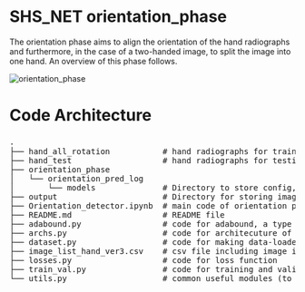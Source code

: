 # SHS_NET orientation_phase
The orientation phase aims to align the orientation of the hand radiographs and furthermore, in the case of a two-handed image, to split the image into one hand. An overview of this phase follows.

![orientation_phase](https://user-images.githubusercontent.com/80377824/171557850-b7715e42-8447-40d1-9fbf-9a5b77837cdf.png)

# Code Architecture
<pre>
.　　
├── hand_all_rotation           # hand radiographs for training. This repository contains dummy images obtained from {RSNA-Pediatric-Bone-Age-Challenge-2017}  
├── hand_test                   # hand radiographs for testing (align the orientation and/or split)                    
├── orientation_phase       
│   └── orientation_pred_log               
│       └── models              # Directory to store config, log and weight parameter files  
├── output                      # Directory for storing images output from the model  
├── Orientation_detector.ipynb  # main code of orientation phase  
├── README.md                   # README file  
├── adabound.py                 # code for adabound, a type of optimizer  
├── archs.py                    # code for architecuture of EfficientNet b0  
├── dataset.py                  # code for making data-loader from images in hand_all_rotation dir and image_list_hand_ver3.csv  
├── image_list_hand_ver3.csv    # csv file including image id and true label  
├── losses.py                   # code for loss function  
├── train_val.py                # code for training and validation  
└── utils.py                    # common useful modules (to make scheduler, optimizer, label maker for training and validation etc.)  
</pre> 
